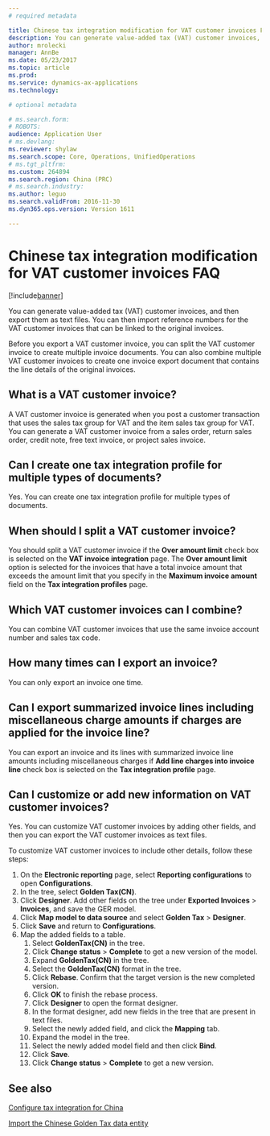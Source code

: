 ```yaml
---
# required metadata

title: Chinese tax integration modification for VAT customer invoices FAQ
description: You can generate value-added tax (VAT) customer invoices, and then export them as text files. You can then import reference numbers for the VAT customer invoices that can be linked to the original invoices.
author: mrolecki
manager: AnnBe
ms.date: 05/23/2017
ms.topic: article
ms.prod: 
ms.service: dynamics-ax-applications
ms.technology: 

# optional metadata

# ms.search.form: 
# ROBOTS: 
audience: Application User
# ms.devlang: 
ms.reviewer: shylaw
ms.search.scope: Core, Operations, UnifiedOperations
# ms.tgt_pltfrm: 
ms.custom: 264894
ms.search.region: China (PRC)
# ms.search.industry: 
ms.author: leguo
ms.search.validFrom: 2016-11-30
ms.dyn365.ops.version: Version 1611

---
```


# Chinese tax integration modification for VAT customer invoices FAQ

[!include[banner](../includes/banner.md)]


You can generate value-added tax (VAT) customer invoices, and then export them as text files. You can then import reference numbers for the VAT customer invoices that can be linked to the original invoices.

Before you export a VAT customer invoice, you can split the VAT customer invoice to create multiple invoice documents. You can also combine multiple VAT customer invoices to create one invoice export document that contains the line details of the original invoices.

## What is a VAT customer invoice?
A VAT customer invoice is generated when you post a customer transaction that uses the sales tax group for VAT and the item sales tax group for VAT. You can generate a VAT customer invoice from a sales order, return sales order, credit note, free text invoice, or project sales invoice.

## Can I create one tax integration profile for multiple types of documents?

Yes. You can create one tax integration profile for multiple types of documents.

## When should I split a VAT customer invoice?
You should split a VAT customer invoice if the **Over amount limit** check box is selected on the **VAT invoice integration** page. The **Over amount limit** option is selected for the invoices that have a total invoice amount that exceeds the amount limit that you specify in the **Maximum invoice amount** field on the **Tax integration profiles** page.

## Which VAT customer invoices can I combine?
You can combine VAT customer invoices that use the same invoice account number and sales tax code.

## How many times can I export an invoice?
You can only export an invoice one time.

## Can I export summarized invoice lines including miscellaneous charge amounts if charges are applied for the invoice line?
You can export an invoice and its lines with summarized invoice line amounts including miscellaneous charges if **Add line charges into invoice line** check box is selected on the **Tax integration profile** page.

## Can I customize or add new information on VAT customer invoices?
Yes. You can customize VAT customer invoices by adding other fields, and then you can export the VAT customer invoices as text files.

To customize VAT customer invoices to include other details, follow these steps:

1. On the **Electronic reporting** page, select **Reporting configurations** to open **Configurations**.
2. In the tree, select **Golden Tax(CN)**.
3. Click **Designer**. Add other fields on the tree under **Exported Invoices** &gt; **Invoices**, and save the GER model.
4. Click **Map model to data source** and select **Golden Tax** &gt; **Designer**.
5. Click **Save** and return to **Configurations**.
6. Map the added fields to a table. 
    1. Select **GoldenTax(CN)** in the tree.
    2. Click **Change status** &gt; **Complete** to get a new version of the model.
    3. Expand **GoldenTax(CN)** in the tree.
    4. Select the **GoldenTax(CN)** format in the tree.
    5. Click **Rebase**. Confirm that the target version is the new completed version.
    6. Click **OK** to finish the rebase process.
    7. Click **Designer** to open the format designer.
    8. In the format designer, add new fields in the tree that are present in text files.
    9. Select the newly added field, and click the **Mapping** tab.
    10. Expand the model in the tree.
    11. Select the newly added model field and then click **Bind**.
    12. Click **Save**.
    13. Click **Change status** &gt; **Complete** to get a new version.



See also
--------

[Configure tax integration for China](apac-chn-tax-integration.md)

[Import the Chinese Golden Tax data entity](apac-chn-import-golden-tax-data-entity.md)



